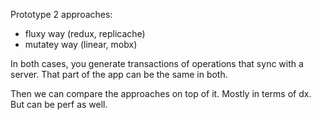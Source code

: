 Prototype 2 approaches:
- fluxy way (redux, replicache)
- mutatey way (linear, mobx)

In both cases, you generate transactions of operations that sync with a server. That part of the app can be the same in both. 

Then we can compare the approaches on top of it. Mostly in terms of dx. But can be perf as well.  